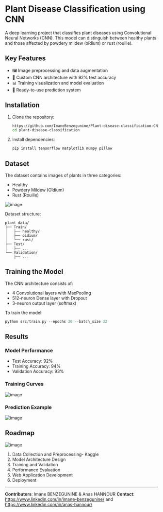 
# Plant Disease Classification using CNN

A deep learning project that classifies plant diseases using Convolutional Neural Networks (CNN). This model can distinguish between healthy plants and those affected by powdery mildew (oïdium) or rust (rouille).

## Key Features
- 🖼️ Image preprocessing and data augmentation
- 🧠 Custom CNN architecture with 92% test accuracy
- 📊 Training visualization and model evaluation
- 🚀 Ready-to-use prediction system

## Installation

1. Clone the repository:
   ```bash
   https://github.com/ImaneBenzegunine/Plant-disease-classification-CNN
   cd plant-disease-classification
   ```

2. Install dependencies:
   ```bash
   pip install tensorflow matplotlib numpy pillow
   ```

## Dataset

The dataset contains images of plants in three categories:
- Healthy
- Powdery Mildew (Oïdium)
- Rust (Rouille)
  
![image](https://github.com/user-attachments/assets/9ddfce43-b6c3-4385-85a7-77598842170e)

Dataset structure:
```
plant data/
├── Train/
│   ├── healthy/
│   ├── oidium/
│   └── rust/
├── Test/
│   ├── ...
└── Validation/
    ├── ...
```

## Training the Model

The CNN architecture consists of:
- 4 Convolutional layers with MaxPooling
- 512-neuron Dense layer with Dropout
- 3-neuron output layer (softmax)

To train the model:
```python
python src/train.py --epochs 20 --batch_size 32
```

## Results

### Model Performance
- Test Accuracy: 92%
- Training Accuracy: 94%
- Validation Accuracy: 93%

### Training Curves
![image](https://github.com/user-attachments/assets/d2206b17-f58a-42e8-9f0c-7eb49eda2b8d)


### Prediction Example
![image](https://github.com/user-attachments/assets/87c3a9fa-fbaf-425f-9c07-bd8d102a39a7)


## Roadmap

![image](https://github.com/user-attachments/assets/4abfbc47-619c-44d0-96f3-ab14d389136d)

1. Data Collection and Preprocessing- Kaggle
2. Model Architecture Design
3. Training and Validation
4. Performance Evaluation
5. Web Application Development
6. Deployment


---

**Contributors**: Imane BENZEGUNINE & Anas HANNOUR
**Contact**: https://www.linkedin.com/in/imane-benzegunine/ and https://www.linkedin.com/in/anas-hannour/
```
